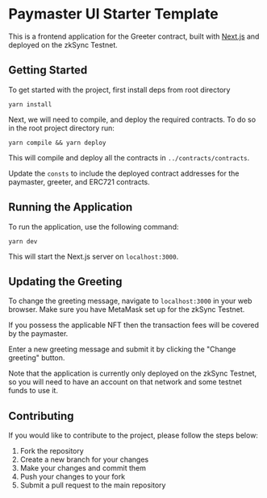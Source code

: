 # Paymaster UI Starter Template

This is a frontend application for the Greeter contract, built with [Next.js](https://nextjs.org/) and deployed on the zkSync Testnet.

## Getting Started

To get started with the project, first install deps from root directory

```
yarn install
```

Next, we will need to compile, and deploy the required contracts. To do so in the root project directory run:

```
yarn compile && yarn deploy
```

This will compile and deploy all the contracts in `../contracts/contracts`. 

Update the `consts` to include the deployed contract addresses for the paymaster, greeter, and ERC721 contracts. 

## Running the Application

To run the application, use the following command:

```
yarn dev
```

This will start the Next.js server on `localhost:3000`.

## Updating the Greeting

To change the greeting message, navigate to `localhost:3000` in your web browser. Make sure you have MetaMask set up for the zkSync Testnet.

If you possess the applicable NFT then the transaction fees will be covered by the paymaster.

Enter a new greeting message and submit it by clicking the "Change greeting" button.

Note that the application is currently only deployed on the zkSync Testnet, so you will need to have an account on that network and some testnet funds to use it.

## Contributing

If you would like to contribute to the project, please follow the steps below:

1. Fork the repository
2. Create a new branch for your changes
3. Make your changes and commit them
4. Push your changes to your fork
5. Submit a pull request to the main repository
